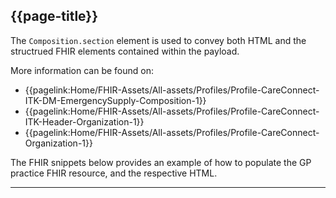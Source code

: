 ## {{page-title}}

The `Composition.section` element is used to convey both HTML and the structrued FHIR elements contained within the payload.

More information can be found on:

- {{pagelink:Home/FHIR-Assets/All-assets/Profiles/Profile-CareConnect-ITK-DM-EmergencySupply-Composition-1}}
- {{pagelink:Home/FHIR-Assets/All-assets/Profiles/Profile-CareConnect-ITK-Header-Organization-1}}
- {{pagelink:Home/FHIR-Assets/All-assets/Profiles/Profile-CareConnect-Organization-1}}

The FHIR snippets below provides an example of how to populate the GP practice FHIR resource, and the respective HTML. 

---